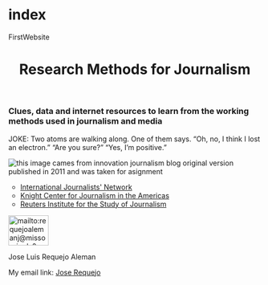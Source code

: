 # index
FirstWebsite
<!DOCTYPE html PUBLIC "-//W3C//DTD XHTML 1.0 Transitional//EN"
   "http://www.w3.org/TR/xhtml1/DTD/xhtml1-transitional.dtd">

<html xmlns="http://www.w3.org/1999/xhtml">

<header>
  <h1>Research Methods for Journalism</h1>
</header>

<body>
<!--This is a comment. It won't show up in your browser, only in the page source-->
	<p> <h3>Clues, data and internet resources to learn from the working methods used in journalism and media</h3></p>
</body>

<body>
  <p>
  JOKE: Two atoms are walking along. One of them says. “Oh, no, I think I lost an electron.” “Are you sure?” “Yes, I’m positive.”</p>
</body>

<img src="http://2.bp.blogspot.com/--mZF4zD4Z1k/T4DKte_xZGI/AAAAAAAAEsk/93-xRCHWS5E/s1600/wordle.png" alt="this image cames from innovation journalism blog original version published in 2011 and was taken for asignment">

  <ul style="list-style-type:circle">
    <li><a href="http://ijnet.org">International Journalists' Network</a></li>
    <li><a href="https://knightcenter.utexas.edu">Knight Center for Journalism in the Americas</a>
</li>
    <li><a href="https://reutersinstitute.politics.ox.ac.uk">Reuters Institute for the Study of Journalism</a>
</li>
  </ul>

<p>
  <a href="default.asp">
    <img src="http://2.bp.blogspot.com/_DrsG9jHL9AY/SxksgX4BXiI/AAAAAAAAMT0/pLWpGkJAz9A/s1600-R/Ok.jpg" alt="mailto:requejoalemanj@missouri.edu?Subject=Hello%20again" style="width:80px;height:60px;border:0;">
  </a>
	<p> Jose Luis Requejo Aleman</p>
My email link:
<a href="mailto:requejoalemanj@missouri.edu?Subject=Hello%20again" target="_top">Jose Requejo</a>
</p>

</html>
